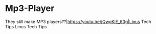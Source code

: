 # Mp3-Player
They still make MP3 players??|https://youtu.be/jQwgKiE_63g|Linus Tech Tips Linus Tech Tips
